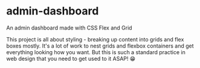 # admin-dashboard
An admin dashboard made with CSS Flex and Grid

This project is all about styling - breaking up content into grids and flex boxes mostly.  It's a lot of work to nest grids and flexbox containers and get everything looking how you want.  But this is such a standard practice in web design that you need to get used to it ASAP! :grin: